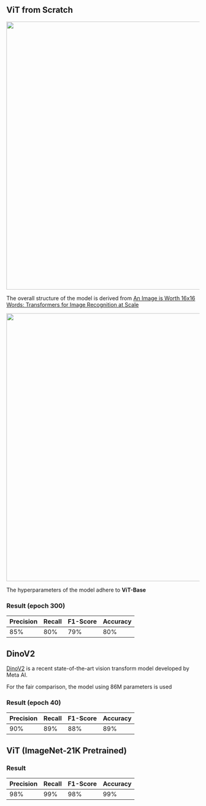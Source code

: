 

## ViT from Scratch
<img src="https://github.com/dchung1209/ViT-Bird-Recognition/assets/121478848/5e48e44e-dbcc-416c-8898-3aba331a82ce" width="700">

The overall structure of the model is derived from [An Image is Worth 16x16 Words: Transformers for Image Recognition at Scale](https://arxiv.org/abs/2010.11929)


<img src="https://github.com/dchung1209/ViT-Bird-Recognition/assets/121478848/cd522330-dfd0-40b5-89c2-6e916776aca4" width="700">

The hyperparameters of the model adhere to **ViT-Base**

### Result (epoch 300)

| Precision | Recall | F1-Score | Accuracy |
| --------- | ------ | -------- | -------- |
| 85%       | 80%    | 79%      | 80%      |



## DinoV2 

[DinoV2](https://ai.meta.com/blog/dino-v2-computer-vision-self-supervised-learning/) is a recent state-of-the-art vision transform model developed by Meta AI.

For the fair comparison, the model using 86M parameters is used

### Result (epoch 40)

| Precision | Recall | F1-Score | Accuracy |
| --------- | ------ | -------- | -------- |
| 90%       | 89%    | 88%      | 89%      |


## ViT (ImageNet-21K Pretrained)

### Result

| Precision | Recall | F1-Score | Accuracy |
| --------- | ------ | -------- | -------- |
| 98%       | 99%    | 98%      | 99%      |
